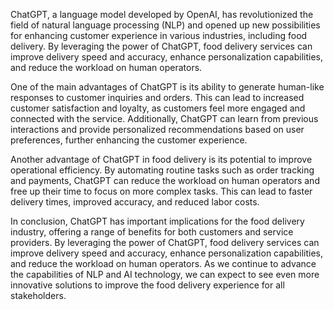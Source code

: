 
ChatGPT, a language model developed by OpenAI, has revolutionized the field of natural language processing (NLP) and opened up new possibilities for enhancing customer experience in various industries, including food delivery. By leveraging the power of ChatGPT, food delivery services can improve delivery speed and accuracy, enhance personalization capabilities, and reduce the workload on human operators.

One of the main advantages of ChatGPT is its ability to generate human-like responses to customer inquiries and orders. This can lead to increased customer satisfaction and loyalty, as customers feel more engaged and connected with the service. Additionally, ChatGPT can learn from previous interactions and provide personalized recommendations based on user preferences, further enhancing the customer experience.

Another advantage of ChatGPT in food delivery is its potential to improve operational efficiency. By automating routine tasks such as order tracking and payments, ChatGPT can reduce the workload on human operators and free up their time to focus on more complex tasks. This can lead to faster delivery times, improved accuracy, and reduced labor costs.

In conclusion, ChatGPT has important implications for the food delivery industry, offering a range of benefits for both customers and service providers. By leveraging the power of ChatGPT, food delivery services can improve delivery speed and accuracy, enhance personalization capabilities, and reduce the workload on human operators. As we continue to advance the capabilities of NLP and AI technology, we can expect to see even more innovative solutions to improve the food delivery experience for all stakeholders.
